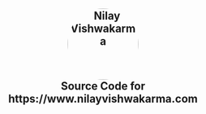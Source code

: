 <h2 align="center">
    <img alt="Nilay Vishwakarma" style="border-radius:70px" title="Nilay Vishwakarma" src="https://www.nilayvishwakarma.com/photo.jpg" width="140"> </br>
    Source Code for https://www.nilayvishwakarma.com
</h2>
